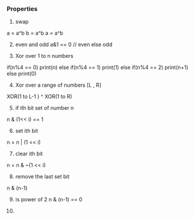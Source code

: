### Properties


1. swap

a = a^b
b = a^b
a = a^b


2. even and odd
a&1 == 0  // even else odd

3. Xor over 1 to n numbers

if(n%4 == 0) print(n)
else if(n%4 == 1) print(1)
else if(n%4 == 2) print(n+1)
else print(0)

4. Xor over a range of numbers [L , R]

XOR(1 to L-1 ) ^ XOR(1 to R)

5. if ith bit set of number n

n & (1<< i) == 1

6. set ith bit

n = n | (1 << i)

7. clear ith bit

n = n & ~(1 << i)

8. remove the last set bit

n & (n-1)

9. is power of 2
n & (n-1) == 0

10. 